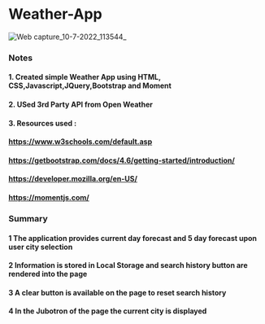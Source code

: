 # Weather-App
![Web capture_10-7-2022_113544_](https://user-images.githubusercontent.com/106550353/178153669-05974bf2-96fa-4f92-b37f-41b217f94299.jpeg)
### Notes
#### 1. Created simple Weather App using HTML, CSS,Javascript,JQuery,Bootstrap and Moment
#### 2. USed 3rd Party API from Open Weather
#### 3. Resources used :
#### https://www.w3schools.com/default.asp
#### https://getbootstrap.com/docs/4.6/getting-started/introduction/
#### https://developer.mozilla.org/en-US/
#### https://momentjs.com/

### Summary
#### 1 The application provides current day forecast and 5 day forecast upon user city selection
#### 2 Information is stored in Local Storage and search history button are rendered into the page
#### 3 A clear button is available on the page to reset search history
#### 4 In the Jubotron of the page the current city is displayed 

